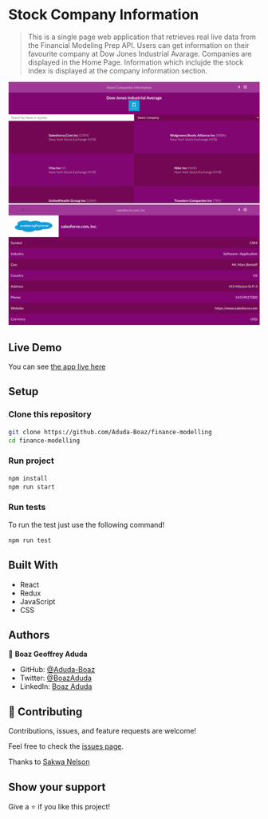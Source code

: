 # Stock Company Information

> This is a single page web application that retrieves real live data from the Financial Modeling Prep API. Users can get information on their favourite company at Dow Jones Industrial Avarage.
> Companies are displayed in the Home Page. Information which inclujde the stock index is displayed at the company information section.

![screenshot](./home.png)
![screenshot](./company.png)

## Live Demo

You can see [the app live here](https://aduda-boaz.github.io/finance-modelling/)

## Setup

### Clone this repository

```bash
git clone https://github.com/Aduda-Boaz/finance-modelling
cd finance-modelling
```

### Run project

```bash
npm install
npm run start
```

### Run tests

To run the test just use the following command!

```bash
npm run test
```

## Built With

- React
- Redux
- JavaScript
- CSS

## Authors

👤 **Boaz Geoffrey Aduda**

- GitHub: [@Aduda-Boaz](https://github.com/Aduda-Boaz)
- Twitter: [@BoazAduda](https://twitter.com/BoazAduda)
- LinkedIn: [Boaz Aduda](https://www.linkedin.com/in/boaz-aduda/)

## 🤝 Contributing

Contributions, issues, and feature requests are welcome!

Feel free to check the [issues page](https://github.com/Aduda-Boaz/finance-modelling/issues).

Thanks to [Sakwa Nelson](https://www.behance.net/sakwadesignstudio)

## Show your support

Give a ⭐️ if you like this project!
